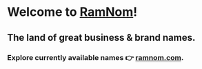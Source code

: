 # Welcome to [RamNom](https://ramnom.com/names "Explore RamNom Brand Names")!
## The land of great business & brand names.
### Explore currently available names 👉 [ramnom.com](https://ramnom.com/names "Explore domain names for sale").
